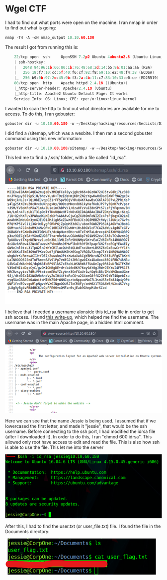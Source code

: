 # Wgel CTF

I had to find out what ports were open on the machine. I ran nmap in order to find out what is going:

```c
nmap -T4 -A -oN nmap_output 10.10.60.180
```

The result I got from running this is:

```c
	22/tcp open  ssh     OpenSSH 7.2p2 Ubuntu 4ubuntu2.8 (Ubuntu Linux; protocol 2.0)
	| ssh-hostkey: 
	|   2048 94:96:1b:66:80:1b:76:48:68:2d:14:b5:9a:01:aa:aa (RSA)
	|   256 18:f7:10:cc:5f:40:f6:cf:92:f8:69:16:e2:48:f4:38 (ECDSA)
	|_  256 b9:0b:97:2e:45:9b:f3:2a:4b:11:c7:83:10:33:e0:ce (ED25519)
	80/tcp open  http    Apache httpd 2.4.18 ((Ubuntu))
	|_http-server-header: Apache/2.4.18 (Ubuntu)
	|_http-title: Apache2 Ubuntu Default Page: It works
	Service Info: OS: Linux; CPE: cpe:/o:linux:linux_kernel
```

I wanted to scan the http to find out what directories are available for me to access. To do this, I ran gobuster:

```c
gobuster dir -u 10.10.60.180 -w ~/Desktop/hacking/resources/SecLists/Discovery/Web-Content/directory-list-2.3-small.txt -t 30
```

I did find a /sitemap, which was a wesbite. I then ran a second gobuster command using this new information:

```c
gobuster dir -u 10.10.60.180/sitemap/ -w ~/Desktop/hacking/resources/SecLists/Discovery/Web-Content/directory-list-2.3-small.txt -t 30
```

This led me to find a /.ssh/ folder, with a file called "id\_rsa". 

![](../../.gitbook/assets/screenshot-2021-03-10-152802.png)

I believe that I needed a username alonside this id\_rsa file in order to get ssh access. I found [this write-up](https://github.com/DiracSpace/Penetration-Testing-Walkthoughs/tree/main/WgelCTF), which helped me find the username. The username was in the main Apache page, in a hidden html comment.

![](../../.gitbook/assets/screenshot-2021-03-10-152922.png)

Here we can see that the name Jessie is being used. I assumed that if we lowercased the first letter, and made it "jessie", that would be the ssh username. Before connecting to the ssh port, I had modified the idrsa file \(after I downloaded it\). In order to do this, I ran "chmod 600 idrsa". This allowed only root have access to edit and read the file. This is also how ssh is able to use the file. This let me into the server

![](../../.gitbook/assets/pasted-image-20210310153146.png)

After this, I had to find the user.txt \(or user\_file.txt\) file. I found the file in the Documents directory:

![](../../.gitbook/assets/screenshot-2021-03-10-153301.png)

